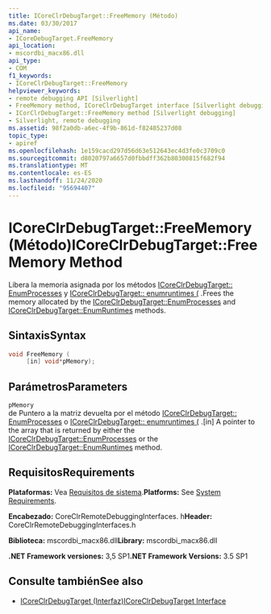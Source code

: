 ```yaml
---
title: ICoreClrDebugTarget::FreeMemory (Método)
ms.date: 03/30/2017
api_name:
- ICoreDebugTarget.FreeMemory
api_location:
- mscordbi_macx86.dll
api_type:
- COM
f1_keywords:
- ICoreClrDebugTarget::FreeMemory
helpviewer_keywords:
- remote debugging API [Silverlight]
- FreeMemory method, ICoreClrDebugTarget interface [Silverlight debugging]
- ICorClrDebugTarget::FreeMemory method [Silverlight debugging]
- Silverlight, remote debugging
ms.assetid: 98f2a0db-a6ec-4f9b-861d-f82485237d08
topic_type:
- apiref
ms.openlocfilehash: 1e159cacd297d56d63e512643ec4d3fe0c3709c0
ms.sourcegitcommit: d8020797a6657d0fbbdff362b80300815f682f94
ms.translationtype: MT
ms.contentlocale: es-ES
ms.lasthandoff: 11/24/2020
ms.locfileid: "95694407"
---
```

# <a name="icoreclrdebugtargetfreememory-method"></a><span data-ttu-id="fac12-102">ICoreClrDebugTarget::FreeMemory (Método)</span><span class="sxs-lookup"><span data-stu-id="fac12-102">ICoreClrDebugTarget::FreeMemory Method</span></span>

<span data-ttu-id="fac12-103">Libera la memoria asignada por los métodos [ICoreClrDebugTarget:: EnumProcesses](icoreclrdebugtarget-enumprocesses-method.md) y [ICoreClrDebugTarget:: enumruntimes (](icoreclrdebugtarget-enumruntimes-method.md) .</span><span class="sxs-lookup"><span data-stu-id="fac12-103">Frees the memory allocated by the [ICoreClrDebugTarget::EnumProcesses](icoreclrdebugtarget-enumprocesses-method.md) and [ICoreClrDebugTarget::EnumRuntimes](icoreclrdebugtarget-enumruntimes-method.md) methods.</span></span>  
  
## <a name="syntax"></a><span data-ttu-id="fac12-104">Sintaxis</span><span class="sxs-lookup"><span data-stu-id="fac12-104">Syntax</span></span>  
  
```cpp  
void FreeMemory (  
     [in] void*pMemory);  
```  
  
## <a name="parameters"></a><span data-ttu-id="fac12-105">Parámetros</span><span class="sxs-lookup"><span data-stu-id="fac12-105">Parameters</span></span>  

 `pMemory`  
 <span data-ttu-id="fac12-106">de Puntero a la matriz devuelta por el método [ICoreClrDebugTarget:: EnumProcesses](icoreclrdebugtarget-enumprocesses-method.md) o [ICoreClrDebugTarget:: enumruntimes (](icoreclrdebugtarget-enumruntimes-method.md) .</span><span class="sxs-lookup"><span data-stu-id="fac12-106">[in] A pointer to the array that is returned by either the [ICoreClrDebugTarget::EnumProcesses](icoreclrdebugtarget-enumprocesses-method.md) or the [ICoreClrDebugTarget::EnumRuntimes](icoreclrdebugtarget-enumruntimes-method.md) method.</span></span>  
  
## <a name="requirements"></a><span data-ttu-id="fac12-107">Requisitos</span><span class="sxs-lookup"><span data-stu-id="fac12-107">Requirements</span></span>  

 <span data-ttu-id="fac12-108">**Plataformas:** Vea [Requisitos de sistema](../../get-started/system-requirements.md).</span><span class="sxs-lookup"><span data-stu-id="fac12-108">**Platforms:** See [System Requirements](../../get-started/system-requirements.md).</span></span>  
  
 <span data-ttu-id="fac12-109">**Encabezado:** CoreClrRemoteDebuggingInterfaces. h</span><span class="sxs-lookup"><span data-stu-id="fac12-109">**Header:** CoreClrRemoteDebuggingInterfaces.h</span></span>  
  
 <span data-ttu-id="fac12-110">**Biblioteca:** mscordbi_macx86.dll</span><span class="sxs-lookup"><span data-stu-id="fac12-110">**Library:** mscordbi_macx86.dll</span></span>  
  
 <span data-ttu-id="fac12-111">**.NET Framework versiones:** 3,5 SP1</span><span class="sxs-lookup"><span data-stu-id="fac12-111">**.NET Framework Versions:** 3.5 SP1</span></span>  
  
## <a name="see-also"></a><span data-ttu-id="fac12-112">Consulte también</span><span class="sxs-lookup"><span data-stu-id="fac12-112">See also</span></span>

- [<span data-ttu-id="fac12-113">ICoreClrDebugTarget (Interfaz)</span><span class="sxs-lookup"><span data-stu-id="fac12-113">ICoreClrDebugTarget Interface</span></span>](icoreclrdebugtarget-interface.md)
